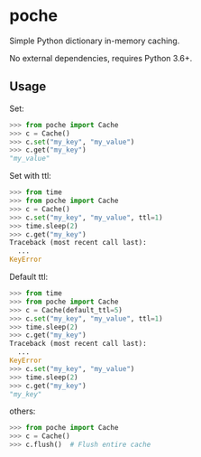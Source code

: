# poche

Simple Python dictionary in-memory caching.

No external dependencies, requires Python 3.6+.

## Usage

Set:
```python
>>> from poche import Cache
>>> c = Cache()
>>> c.set("my_key", "my_value")
>>> c.get("my_key")
"my_value"
```

Set with ttl:
```python
>>> from time
>>> from poche import Cache
>>> c = Cache()
>>> c.set("my_key", "my_value", ttl=1)
>>> time.sleep(2)
>>> c.get("my_key")
Traceback (most recent call last):
  ...
KeyError
```

Default ttl:
```python
>>> from time
>>> from poche import Cache
>>> c = Cache(default_ttl=5)
>>> c.set("my_key", "my_value", ttl=1)
>>> time.sleep(2)
>>> c.get("my_key")
Traceback (most recent call last):
  ...
KeyError
>>> c.set("my_key", "my_value")
>>> time.sleep(2)
>>> c.get("my_key")
"my_key"
```

others:
```python
>>> from poche import Cache
>>> c = Cache()
>>> c.flush()  # Flush entire cache
```
